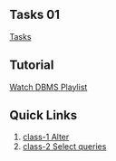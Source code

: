 ## Tasks 01

[Tasks](https://docs.google.com/document/d/1yxfMf68CPgHahza6aAkL_eauCsNeoEc9uwbHPNuR-RM/edit?usp=sharing)

## Tutorial

[Watch DBMS Playlist](https://www.youtube.com/watch?v=XQ_6G0iCyMQ&list=PLwvrYc43l1MxAEOI_KwGe8l42uJxMoKeS)

## Quick Links

1. [class-1 Alter]()
2. [class-2 Select queries]()
